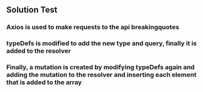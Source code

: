 ## Solution Test

### Axios is used to make requests to the api breakingquotes

### typeDefs is modified to add the new type and query, finally it is added to the resolver

### Finally, a mutation is created by modifying typeDefs again and adding the mutation to the resolver and inserting each element that is added to the array